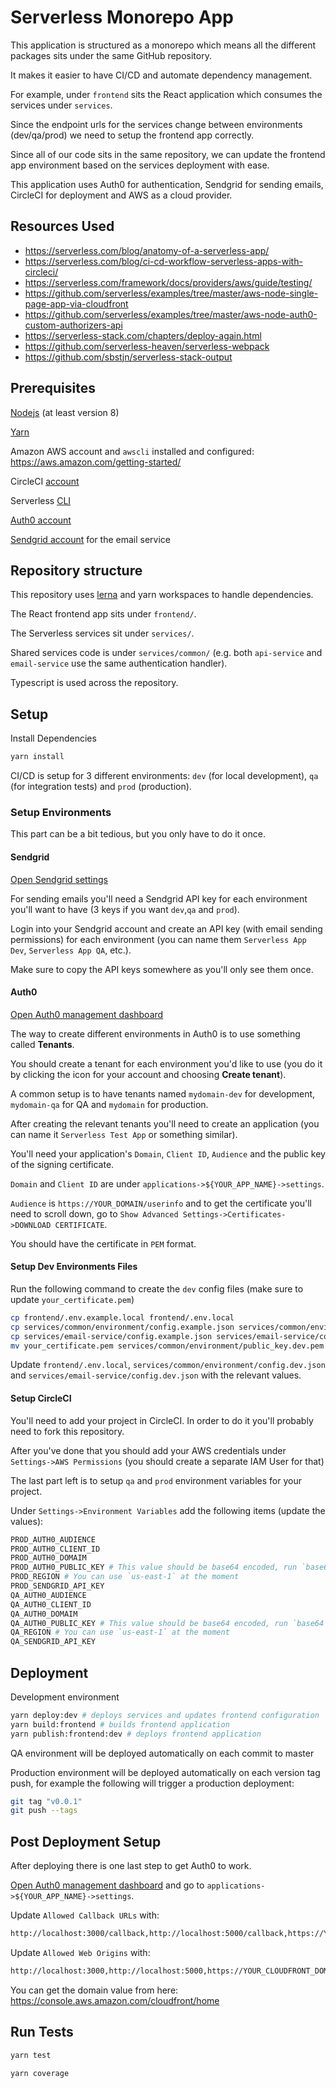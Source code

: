 # Serverless Monorepo App

This application is structured as a monorepo which means all the different packages sits under the same GitHub repository.

It makes it easier to have CI/CD and automate dependency management.

For example, under `frontend` sits the React application which consumes the services under `services`.

Since the endpoint urls for the services change between environments (dev/qa/prod) we need to setup the frontend app correctly.

Since all of our code sits in the same repository, we can update the frontend app environment based on the services deployment with ease.

This application uses Auth0 for authentication, Sendgrid for sending emails, CircleCI for deployment and AWS as a cloud provider.

## Resources Used

- <https://serverless.com/blog/anatomy-of-a-serverless-app/>
- <https://serverless.com/blog/ci-cd-workflow-serverless-apps-with-circleci/>
- <https://serverless.com/framework/docs/providers/aws/guide/testing/>
- <https://github.com/serverless/examples/tree/master/aws-node-single-page-app-via-cloudfront>
- <https://github.com/serverless/examples/tree/master/aws-node-auth0-custom-authorizers-api>
- <https://serverless-stack.com/chapters/deploy-again.html>
- <https://github.com/serverless-heaven/serverless-webpack>
- <https://github.com/sbstjn/serverless-stack-output>

## Prerequisites

[Nodejs](https://nodejs.org/en/) (at least version 8)

[Yarn](https://yarnpkg.com/lang/en/)

Amazon AWS account and `awscli` installed and configured: <https://aws.amazon.com/getting-started/>

CircleCI [account](https://circleci.com/signup/)

Serverless [CLI](https://serverless.com/framework/docs/getting-started/)

[Auth0 account](https://auth0.com/)

[Sendgrid account](https://sendgrid.com/) for the email service

## Repository structure

This repository uses [lerna](https://lernajs.io/) and yarn workspaces to handle dependencies.

The React frontend app sits under `frontend/`.

The Serverless services sit under `services/`.

Shared services code is under `services/common/` (e.g. both `api-service` and `email-service` use the same authentication handler).

Typescript is used across the repository.

## Setup

Install Dependencies

```bash
yarn install
```

CI/CD is setup for 3 different environments: `dev` (for local development), `qa` (for integration tests) and `prod` (production).

### Setup Environments

This part can be a bit tedious, but you only have to do it once.

#### Sendgrid

[Open Sendgrid settings](https://app.sendgrid.com/settings/api_keys)

For sending emails you'll need a Sendgrid API key for each environment you'll want to have (3 keys if you want `dev`,`qa` and `prod`).

Login into your Sendgrid account and create an API key (with email sending permissions) for each environment (you can name them `Serverless App Dev`, `Serverless App QA`, etc.).

Make sure to copy the API keys somewhere as you'll only see them once.

#### Auth0

[Open Auth0 management dashboard](https://manage.auth0.com)

The way to create different environments in Auth0 is to use something called **Tenants**.

You should create a tenant for each environment you'd like to use (you do it by clicking the icon for your account and choosing **Create tenant**).

A common setup is to have tenants named `mydomain-dev` for development, `mydomain-qa` for QA and `mydomain` for production.

After creating the relevant tenants you'll need to create an application (you can name it `Serverless Test App` or something similar).

You'll need your application's `Domain`, `Client ID`, `Audience` and the public key of the signing certificate.

`Domain` and `Client ID` are under `applications->${YOUR_APP_NAME}->settings`.

`Audience` is `https://YOUR_DOMAIN/userinfo` and to get the certificate you'll need to scroll down, go to `Show Advanced Settings->Certificates->DOWNLOAD CERTIFICATE`.

You should have the certificate in `PEM` format.

#### Setup Dev Environments Files

Run the following command to create the `dev` config files (make sure to update `your_certificate.pem`)

```bash
cp frontend/.env.example.local frontend/.env.local
cp services/common/environment/config.example.json services/common/environment/config.dev.json
cp services/email-service/config.example.json services/email-service/config.dev.json
mv your_certificate.pem services/common/environment/public_key.dev.pem
```

Update `frontend/.env.local`, `services/common/environment/config.dev.json` and `services/email-service/config.dev.json` with the relevant values.

#### Setup CircleCI

You'll need to add your project in CircleCI. In order to do it you'll probably need to fork this repository.

After you've done that you should add your AWS credentials under `Settings->AWS Permissions` (you should create a separate IAM User for that)

The last part left is to setup `qa` and `prod` environment variables for your project.

Under `Settings->Environment Variables` add the following items (update the values):

```bash
PROD_AUTH0_AUDIENCE
PROD_AUTH0_CLIENT_ID
PROD_AUTH0_DOMAIM
PROD_AUTH0_PUBLIC_KEY # This value should be base64 encoded, run `base64` to get the value
PROD_REGION # You can use `us-east-1` at the moment
PROD_SENDGRID_API_KEY
QA_AUTH0_AUDIENCE
QA_AUTH0_CLIENT_ID
QA_AUTH0_DOMAIM
QA_AUTH0_PUBLIC_KEY # This value should be base64 encoded, run `base64` to get the value
QA_REGION # You can use `us-east-1` at the moment
QA_SENDGRID_API_KEY
```

## Deployment

Development environment

```bash
yarn deploy:dev # deploys services and updates frontend configuration
yarn build:frontend # builds frontend application
yarn publish:frontend:dev # deploys frontend application
```

QA environment will be deployed automatically on each commit to master

Production environment will be deployed automatically on each version tag push, for example the following will trigger a production deployment:

```bash
git tag "v0.0.1"
git push --tags
```

## Post Deployment Setup

After deploying there is one last step to get Auth0 to work.

[Open Auth0 management dashboard](https://manage.auth0.com) and go to `applications->${YOUR_APP_NAME}->settings`.

Update `Allowed Callback URLs` with:

```bash
http://localhost:3000/callback,http://localhost:5000/callback,https://YOUR_CLOUDFRONT_DOMAIN/callback
```

Update `Allowed Web Origins` with:

```bash
http://localhost:3000,http://localhost:5000,https://YOUR_CLOUDFRONT_DOMAIN
```

You can get the domain value from here: <https://console.aws.amazon.com/cloudfront/home>

## Run Tests

```bash
yarn test
```

```bash
yarn coverage
```

